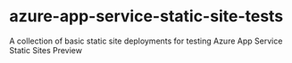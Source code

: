 # azure-app-service-static-site-tests
A collection of basic static site deployments for testing Azure App Service Static Sites Preview
